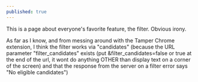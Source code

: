 ```yaml
---
published: true
---
```

 This is a page about everyone's favorite feature, the filter. Obvious irony.

As far as I know, and from messing around with the Tamper Chrome extension, I think the filter works via "candidates" (because the URL parameter "filter_candidates" exists (put &filter_candidates=false or true at the end of the url, it wont do anything OTHER than display text on a corner of the screen) and that the response from the server on a filter error says "No eligible candidates")
